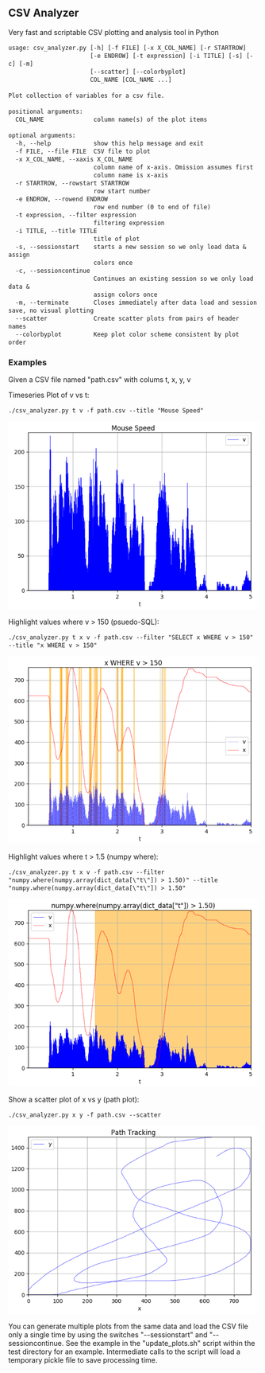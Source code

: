 ## CSV Analyzer
Very fast and scriptable CSV plotting and analysis tool in Python

	usage: csv_analyzer.py [-h] [-f FILE] [-x X_COL_NAME] [-r STARTROW]
	                       [-e ENDROW] [-t expression] [-i TITLE] [-s] [-c] [-m]
	                       [--scatter] [--colorbyplot]
	                       COL_NAME [COL_NAME ...]
	
	Plot collection of variables for a csv file.
	
	positional arguments:
	  COL_NAME              column name(s) of the plot items
	
	optional arguments:
	  -h, --help            show this help message and exit
	  -f FILE, --file FILE  CSV file to plot
	  -x X_COL_NAME, --xaxis X_COL_NAME
	                        column name of x-axis. Omission assumes first 
	                        column name is x-axis
	  -r STARTROW, --rowstart STARTROW
	                        row start number
	  -e ENDROW, --rowend ENDROW
	                        row end number (0 to end of file)
	  -t expression, --filter expression
	                        filtering expression
	  -i TITLE, --title TITLE
	                        title of plot
	  -s, --sessionstart    starts a new session so we only load data & assign
	                        colors once
	  -c, --sessioncontinue
	                        Continues an existing session so we only load data &
	                        assign colors once
	  -m, --terminate       Closes immediately after data load and session save, no visual plotting
	  --scatter             Create scatter plots from pairs of header names
	  --colorbyplot         Keep plot color scheme consistent by plot order

### Examples

Given a CSV file named "path.csv" with colums t, x, y, v

Timeseries Plot of v vs t:

	./csv_analyzer.py t v -f path.csv --title "Mouse Speed"
	
![](doc/images/mouse_speed.png) 

	
Highlight values where v > 150 (psuedo-SQL):

	./csv_analyzer.py t x v -f path.csv --filter "SELECT x WHERE v > 150" --title "x WHERE v > 150"
	
![](doc/images/x_where_v_gt_150.png) 
	
Highlight values where t > 1.5 (numpy where):

	./csv_analyzer.py t x v -f path.csv --filter "numpy.where(numpy.array(dict_data[\"t\"]) > 1.50)" --title "numpy.where(numpy.array(dict_data[\"t\"]) > 1.50"
	
![](doc/images/numpy_where.png) 
	
Show a scatter plot of x vs y (path plot):

	./csv_analyzer.py x y -f path.csv --scatter
	
![](doc/images/path_tracking.png) 
	
You can generate multiple plots from the same data and load the CSV file only a single time by using the switches "--sessionstart" and "--sessioncontinue. See the example in the "update_plots.sh" script within the test directory for an example. Intermediate calls to the script will load a temporary pickle file to save processing time.